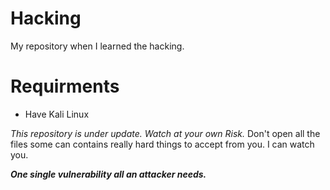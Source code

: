 # Hacking
My repository when I learned the hacking.

# Requirments
* Have Kali Linux 

_This repository is under update. Watch at your own Risk._
Don't open all the files some can contains really hard things to accept from you. I can watch you.

**_One single vulnerability all an attacker needs._**
